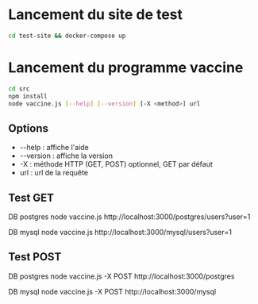 
# Lancement du site de test
``` bash
cd test-site && docker-compose up
```

# Lancement du programme vaccine
``` bash
cd src    
npm install   
node vaccine.js [--help] [--version] [-X <method>] url
```

## Options
- --help : affiche l'aide
- --version : affiche la version
- -X <method> : méthode HTTP (GET, POST) optionnel, GET par défaut
- url : url de la requête

## Test GET

DB postgres
node vaccine.js http://localhost:3000/postgres/users?user=1

DB mysql
node vaccine.js http://localhost:3000/mysql/users?user=1

## Test POST
DB postgres
node vaccine.js -X POST http://localhost:3000/postgres

DB mysql
node vaccine.js -X POST http://localhost:3000/mysql

